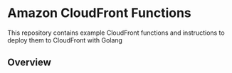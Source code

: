 # Amazon CloudFront Functions
This repository contains example CloudFront functions and instructions to deploy them to CloudFront with Golang

## Overview